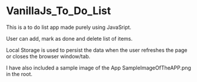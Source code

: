 # VanillaJs_To_Do_List
This is a to do list app made purely using JavaSript.

User can add, mark as done and delete list of items.

Local Storage is used to persist the data when the user refreshes the page or closes the browser window/tab.

I have also included a sample image of the App SampleImageOfTheAPP.png in the root.


